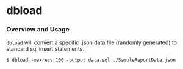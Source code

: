 # dbload

### Overview and Usage
`dbload` will convert a specific .json data file (randomly generated)
to standard sql insert statements.  
  
    $ dbload -maxrecs 100 -output data.sql ./SampleReportData.json
  



